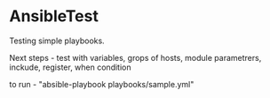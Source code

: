 # AnsibleTest

Testing simple playbooks.

Next steps - test with variables, grops of hosts, module parametrers, inckude, register, when condition

to run - "absible-playbook playbooks/sample.yml"
